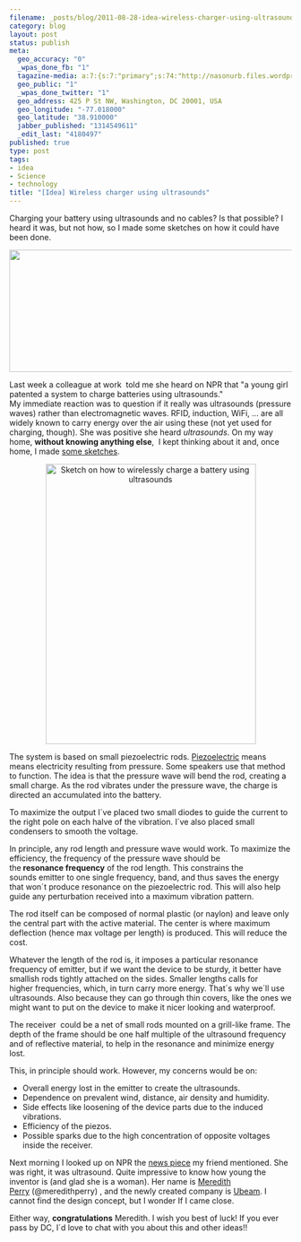 ```yaml
--- 
filename: _posts/blog/2011-08-28-idea-wireless-charger-using-ultrasounds.md
category: blog
layout: post
status: publish
meta: 
  geo_accuracy: "0"
  _wpas_done_fb: "1"
  tagazine-media: a:7:{s:7:"primary";s:74:"http://nasonurb.files.wordpress.com/2011/08/img_20110826_112325-copy-2.jpg";s:6:"images";a:1:{s:74:"http://nasonurb.files.wordpress.com/2011/08/img_20110826_112325-copy-2.jpg";a:6:{s:8:"file_url";s:74:"http://nasonurb.files.wordpress.com/2011/08/img_20110826_112325-copy-2.jpg";s:5:"width";s:4:"1419";s:6:"height";s:3:"485";s:4:"type";s:5:"image";s:4:"area";s:6:"688215";s:9:"file_path";s:0:"";}}s:6:"videos";a:0:{}s:11:"image_count";s:1:"2";s:6:"author";s:7:"4180497";s:7:"blog_id";s:7:"8438084";s:9:"mod_stamp";s:19:"2011-08-28 16:45:56";}
  geo_public: "1"
  _wpas_done_twitter: "1"
  geo_address: 425 P St NW, Washington, DC 20001, USA
  geo_longitude: "-77.018000"
  geo_latitude: "38.910000"
  jabber_published: "1314549611"
  _edit_last: "4180497"
published: true
type: post
tags: 
- idea
- Science
- technology
title: "[Idea] Wireless charger using ultrasounds"
---
```

Charging your battery using ultrasounds and no cables? Is that possible? I heard it was, but not how, so I made some sketches on how it could have been done.

<a href="http://www.flickr.com/photos/nasonurb/6088924571/in/photostream"><img class="aligncenter size-full wp-image-2008" title="IMG_20110826_112325 copy 2" src="http://nasonurb.files.wordpress.com/2011/08/img_20110826_112325-copy-2.jpg" alt="" width="640" height="218" /><!--more--></a>

Last week a colleague at work  told me she heard on NPR that "a young girl patented a system to charge batteries using ultrasounds." My immediate reaction was to question if it really was ultrasounds (pressure waves) rather than electromagnetic waves. RFID, induction, WiFi, ... are all widely known to carry energy over the air using these (not yet used for charging, though). She was positive she heard <em>ultrasounds</em>. On my way home, <strong>without knowing anything else</strong>,  I kept thinking about it and, once home, I made <a href="http://www.flickr.com/photos/nasonurb/6088924571/in/photostream">some sketches</a>.
<p style="text-align:center;"><a title="Sketch on how to wirelessly charge a battery using ultrasounds  by brunosan, on Flickr" href="http://www.flickr.com/photos/nasonurb/6088924571/"><img class="aligncenter" src="http://farm7.static.flickr.com/6183/6088924571_c2f33f5c3a.jpg" alt="Sketch on how to wirelessly charge a battery using ultrasounds " width="375" height="500" /></a></p>
The system is based on small piezoelectric rods. <a href="http://en.wikipedia.org/wiki/Piezoelectricity">Piezoelectric</a> means means electricity resulting from pressure. Some speakers use that method to function. The idea is that the pressure wave will bend the rod, creating a small charge. As the rod vibrates under the pressure wave, the charge is directed an accumulated into the battery.

To maximize the output I´ve placed two small diodes to guide the current to the right pole on each halve of the vibration. I´ve also placed small condensers to smooth the voltage.

In principle, any rod length and pressure wave would work. To maximize the efficiency, the frequency of the pressure wave should be the<strong> resonance frequency</strong> of the rod length. This constrains the sounds emitter to one single frequency, band, and thus saves the energy that won´t produce resonance on the piezoelectric rod. This will also help guide any perturbation received into a maximum vibration pattern.

The rod itself can be composed of normal plastic (or naylon) and leave only the central part with the active material. The center is where maximum deflection (hence max voltage per length) is produced. This will reduce the cost.

Whatever the length of the rod is, it imposes a particular resonance frequency of emitter, but if we want the device to be sturdy, it better have smallish rods tightly attached on the sides. Smaller lengths calls for higher frequencies, which, in turn carry more energy. That´s why we´ll use ultrasounds. Also because they can go through thin covers, like the ones we might want to put on the device to make it nicer looking and waterproof.

The receiver  could be a net of small rods mounted on a grill-like frame. The depth of the frame should be one half multiple of the ultrasound frequency and of reflective material, to help in the resonance and minimize energy lost.

This, in principle should work. However, my concerns would be on:
<ul>
	<li>Overall energy lost in the emitter to create the ultrasounds.</li>
	<li>Dependence on prevalent wind, distance, air density and humidity.</li>
	<li>Side effects like loosening of the device parts due to the induced vibrations.</li>
	<li>Efficiency of the piezos.</li>
	<li>Possible sparks due to the high concentration of opposite voltages inside the receiver.</li>
</ul>
Next morning I looked up on NPR the <a href="http://www.npr.org/2011/08/23/139854129/young-entrepreneur-has-a-better-idea-now-what">news piece</a> my friend mentioned. She was right, it was ultrasound. Quite impressive to know how young the inventor is (and glad she is a woman). Her name is <a href="http://www.linkedin.com/profile/view?id=56344842&amp;authType=NAME_SEARCH&amp;authToken=eN-g&amp;locale=en_US&amp;srchid=4e00e504-41e3-4e7c-aeb2-126d92f5e5b1-3&amp;srchindex=1&amp;srchtotal=1&amp;goback=%2Efps_PBCK_Meredith+Perry_*1_*1_*1_*1_*1_*1_*2_*1_Y_*1_*1_*1_false_1_R_true_CC%2CN%2CG%2CI%2CPC%2CED%2CL%2CFG%2CTE%2CFA%2CSE%2CP%2CCS%2CF%2CDR_*2_*2_*2_*2_*2_*2_*2_19328_*2_*2_*2_*2_*2_*2_*2_*2_*2_*2_*2_*2&amp;pvs=ps&amp;trk=pp_profile_name_link">Meredith Perry</a> (@meredithperry) , and the newly created company is <a href="http://ubeam.com/">Ubeam</a>. I cannot find the design concept, but I wonder If I came close.

Either way, <strong>congratulations</strong> Meredith. I wish you best of luck! If you ever pass by DC, I´d love to chat with you about this and other ideas!!
